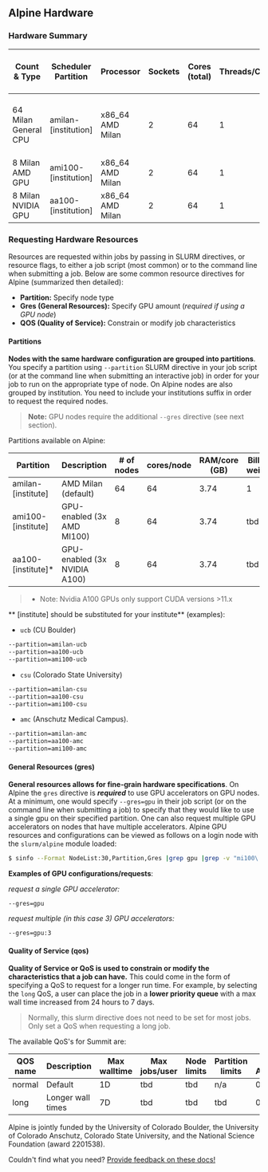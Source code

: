 ## Alpine Hardware

### Hardware Summary

| Count & Type | Scheduler Partition | Processor | Sockets | Cores (total) | Threads/Core | Clock (GHz) | RAM (GB) | L3 Cache (MB) | GPU type | GPU count | Local Disk Capacity & Type | Fabric | OS |
| ------------ | ------------------- | --------- | ------- | ----- | ------------ | ----------- | -------- | -------- | - | --------- | -------------------------- | ------ | -- |
| 64 Milan General CPU | amilan-[institution] | x86_64  AMD Milan | 2 | 64 | 1 | 3.2 | 239 | 32 | | | 416G SSD | HDR-100 InfiniBand (200Gb inter-node fabric) | RHEL 8.4|
| 8 Milan AMD GPU | ami100-[institution] | x86_64  AMD Milan | 2 | 64 | 1 | 3.2 | 239 | 32 | AMD MI100 | 3 | 416G SSD | 2x25 Gb Ethernet +RoCE | RHEL 8.4 |
| 8 Milan NVIDIA GPU | aa100-[institution] | x86_64  AMD Milan | 2 | 64 | 1 | 3.2 | 239 | 32 | NVIDIA A100 | 3 | 416G SSD | 2x25 Gb Ethernet +RoCE | RHEL 8.4 |


### Requesting Hardware Resources
Resources are requested within jobs by passing in SLURM directives, or resource flags, to either a job script (most common) or to the command line when submitting a job. Below are some common resource directives for Alpine (summarized then detailed):
* **Partition:** Specify node type
* **Gres (General Resources):** Specify GPU amount (*required if using a GPU node*)
* **QOS (Quality of Service):** Constrain or modify job characteristics


#### Partitions

**Nodes with the same hardware configuration are grouped into partitions**. You specify a partition using `--partition` SLURM directive in your job script (or at the command line when submitting an interactive job) in order for your job to run on the appropriate type of node. On Alpine nodes are also grouped by institution. You need to include your institutions suffix in order to request the required nodes.

> **Note:** GPU nodes require the additional `--gres` directive (see next section).

Partitions available on Alpine:


| Partition       | Description       | # of nodes | cores/node | RAM/core (GB) | Billing weight | Default/Max Walltime |
| --------------- | ----------------- | ---------- | ---------- | ------------- | -------------- | ------------------------ |
| amilan-[institute] | AMD Milan (default) | 64 | 64 | 3.74 | 1              | 4H, 24H                  |
| ami100-[institute] | GPU-enabled (3x AMD MI100) | 8 | 64 | 3.74 | tbd | 4H, 24H                  |
| aa100-[institute]* | GPU-enabled (3x NVIDIA A100) | 8 | 64 | 3.74 | tbd | 4H, 24H                  |

> * Note: Nvidia A100 GPUs only support CUDA versions >11.x

** [institute] should be substituted for your institute** (examples):
* `ucb` (CU Boulder)
```bash
--partition=amilan-ucb
--partition=aa100-ucb
--partition=ami100-ucb
```
* `csu` (Colorado State University)
```bash
--partition=amilan-csu
--partition=aa100-csu
--partition=ami100-csu
```
* `amc` (Anschutz Medical Campus).
```bash
--partition=amilan-amc
--partition=aa100-amc
--partition=ami100-amc
```

#### General Resources (gres)

**General resources allows for fine-grain hardware specifications**. On Alpine the `gres` directive is _**required**_ to use GPU accelerators on GPU nodes. At a minimum, one would specify `--gres=gpu` in their job script (or on the command line when submitting a job) to specify that they would like to use a single gpu on their specified partition. One can also request multiple GPU accelerators on nodes that have multiple accelerators. Alpine GPU resources and configurations can be viewed as follows on a login node with the `slurm/alpine` module loaded:

```bash
$ sinfo --Format NodeList:30,Partition,Gres |grep gpu |grep -v "mi100\|a100"
```

__Examples of GPU configurations/requests__:

_request a single GPU accelerator:_
```
--gres=gpu
```
_request multiple (in this case 3) GPU accelerators:_
```
--gres=gpu:3
```

#### Quality of Service (qos)

**Quality of Service or QoS is used to constrain or modify the characteristics that a job can have.** This could come in the form of specifying a QoS to request for a longer run time. For example, by selecting the `long` QoS, a user can place the job in a **lower priority queue** with a max wall time increased from 24 hours to 7 days.

> Normally, this slurm directive does not need to be set for most jobs. Only set a QoS when requesting a long job.

The available QoS's for Summit are:

| QOS name    | Description                | Max walltime    | Max jobs/user | Node limits        | Partition limits | Priority Adjustment  |
| ----------- | -------------------------- | --------------- | ------------- | ------------------ | ---------------- | ---------------------|
| normal      | Default                    | 1D              | tbd | tbd | n/a              | 0 |
| long        | Longer wall times          | 7D              | tbd | tbd | tbd | 0 |

Alpine is jointly funded by the University of Colorado Boulder, the University of Colorado Anschutz, Colorado State University, and the National Science Foundation (award 2201538).

Couldn't find what you need? [Provide feedback on these docs!](https://forms.gle/bSQEeFrdvyeQWPtW9)

